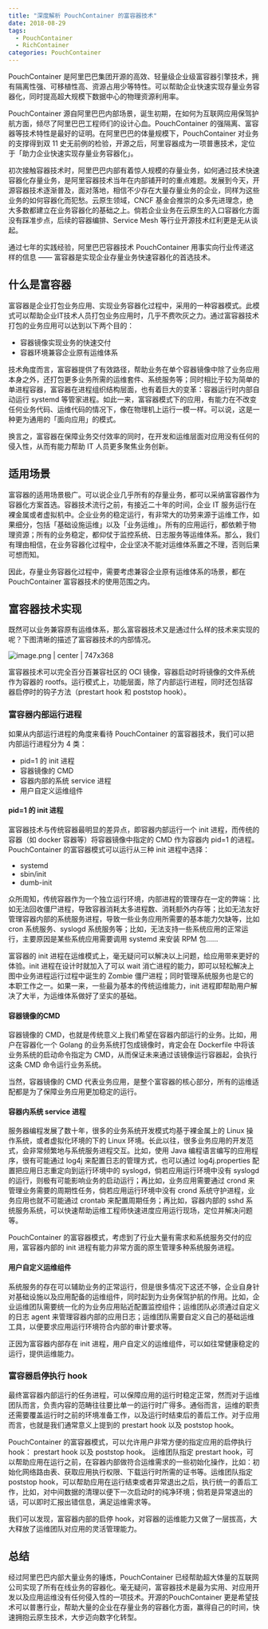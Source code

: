 ```yaml
---
title: "深度解析 PouchContainer 的富容器技术"
date: 2018-08-29
tags: 
  - PouchContainer
  - RichContainer
categories: PouchContainer
---
```


PouchContainer 是阿里巴巴集团开源的高效、轻量级企业级富容器引擎技术，拥有隔离性强、可移植性高、资源占用少等特性。可以帮助企业快速实现存量业务容器化，同时提高超大规模下数据中心的物理资源利用率。

PouchContainer 源自阿里巴巴内部场景，诞生初期，在如何为互联网应用保驾护航方面，倾尽了阿里巴巴工程师们的设计心血。PouchContainer 的强隔离、富容器等技术特性是最好的证明。在阿里巴巴的体量规模下，PouchContainer 对业务的支撑得到双 11 史无前例的检验，开源之后，阿里容器成为一项普惠技术，定位于「助力企业快速实现存量业务容器化」。

<!-- more -->

初次接触容器技术时，阿里巴巴内部有着惊人规模的存量业务，如何通过技术快速容器化存量业务，是阿里容器技术当年在内部铺开时的重点难题。发展到今天，开源容器技术逐渐普及，面对落地，相信不少存在大量存量业务的企业，同样为这些业务的如何容器化而犯愁。云原生领域，CNCF 基金会推崇的众多先进理念，绝大多数都建立在业务容器化的基础之上。倘若企业业务在云原生的入口容器化方面没有踩准步点，后续的容器编排、Service Mesh 等行业开源技术红利更是无从谈起。

通过七年的实践经验，阿里巴巴容器技术 PouchContainer 用事实向行业传递这样的信息 —— 富容器是实现企业存量业务快速容器化的首选技术。

## 什么是富容器

富容器是企业打包业务应用、实现业务容器化过程中，采用的一种容器模式。此模式可以帮助企业IT技术人员打包业务应用时，几乎不费吹灰之力。通过富容器技术打包的业务应用可以达到以下两个目的：

* 容器镜像实现业务的快速交付
* 容器环境兼容企业原有运维体系

技术角度而言，富容器提供了有效路径，帮助业务在单个容器镜像中除了业务应用本身之外，还打包更多业务所需的运维套件、系统服务等；同时相比于较为简单的单进程容器，富容器在进程组织结构层面，也有着巨大的变革：容器运行时内部自动运行 systemd 等管家进程。如此一来，富容器模式下的应用，有能力在不改变任何业务代码、运维代码的情况下，像在物理机上运行一模一样。可以说，这是一种更为通用的「面向应用」的模式。

换言之，富容器在保障业务交付效率的同时，在开发和运维层面对应用没有任何的侵入性，从而有能力帮助 IT 人员更多聚焦业务创新。

## 适用场景

富容器的适用场景极广。可以说企业几乎所有的存量业务，都可以采纳富容器作为容器化方案首选。容器技术流行之前，有接近二十年的时间，企业 IT 服务运行在裸金属或者虚拟机中。企业业务的稳定运行，有非常大的功劳来源于运维工作，如果细分，包括「基础设施运维」以及「业务运维」。所有的应用运行，都依赖于物理资源；所有的业务稳定，都仰仗于监控系统、日志服务等运维体系。那么，我们有理由相信，在业务容器化过程中，企业坚决不能对运维体系置之不理，否则后果可想而知。

因此，存量业务容器化过程中，需要考虑兼容企业原有运维体系的场景，都在 PouchContainer 富容器技术的使用范围之内。

## 富容器技术实现

既然可以业务兼容原有运维体系，那么富容器技术又是通过什么样的技术来实现的呢？下图清晰的描述了富容器技术的内部情况。


![image.png | center | 747x368](https://cdn.yuque.com/lark/0/2018/png/65333/1526059474453-02e322a1-f33f-4de2-a238-26e0501b3106.png "")


富容器技术可以完全百分百兼容社区的 OCI 镜像，容器启动时将镜像的文件系统作为容器的 rootfs。运行模式上，功能层面，除了内部运行进程，同时还包括容器启停时的钩子方法（prestart hook 和 poststop hook）。

### 富容器内部运行进程

如果从内部运行进程的角度来看待 PouchContainer 的富容器技术，我们可以把内部运行进程分为 4 类：

* pid=1 的 init 进程
* 容器镜像的 CMD
* 容器内部的系统 service 进程
* 用户自定义运维组件

#### pid=1 的 init 进程

富容器技术与传统容器最明显的差异点，即容器内部运行一个 init 进程，而传统的容器（如 docker 容器等）将容器镜像中指定的 CMD 作为容器内 pid=1 的进程。PouchContainer 的富容器模式可以运行从三种 init 进程中选择：

* systemd
* sbin/init
* dumb-init

众所周知，传统容器作为一个独立运行环境，内部进程的管理存在一定的弊端：比如无法回收僵尸进程，导致容器消耗太多进程数、消耗额外内存等；比如无法友好管理容器内部的系统服务进程，导致一些业务应用所需要的基本能力欠缺等，比如 cron 系统服务、syslogd 系统服务等；比如，无法支持一些系统应用的正常运行，主要原因是某些系统应用需要调用 systemd 来安装 RPM 包……

富容器的 init 进程在运维模式上，毫无疑问可以解决以上问题，给应用带来更好的体验。init 进程在设计时就加入了可以 wait 消亡进程的能力，即可以轻松解决上图中业务进程运行过程中诞生的 Zombie 僵尸进程；同时管理系统服务也是它的本职工作之一。如果一来，一些最为基本的传统运维能力，init 进程即帮助用户解决了大半，为运维体系做好了坚实的基础。

#### 容器镜像的CMD

容器镜像的 CMD，也就是传统意义上我们希望在容器内部运行的业务。比如，用户在容器化一个 Golang 的业务系统打包成镜像时，肯定会在 Dockerfile 中将该业务系统的启动命令指定为 CMD，从而保证未来通过该镜像运行容器起，会执行这条 CMD 命令运行业务系统。

当然，容器镜像的 CMD 代表业务应用，是整个富容器的核心部分，所有的运维适配都是为了保障业务应用更加稳定的运行。

#### 容器内系统 service 进程

服务器编程发展了数十年，很多的业务系统开发模式均基于裸金属上的 Linux 操作系统，或者虚拟化环境的下的 Linux 环境。长此以往，很多业务应用的开发范式，会非常频繁地与系统服务进程交互。比如，使用 Java 编程语言编写的应用程序，很有可能通过 log4j 来配置日志的管理方式，也可以通过<span data-type="color" style="color:rgb(0, 0, 0)"> </span>log4j.properties 配置把应用日志重定向到运行环境中的 syslogd，倘若应用运行环境中没有 syslogd 的运行，则极有可能影响业务的启动运行；再比如，业务应用需要通过 crond 来管理业务需要的周期性任务，倘若应用运行环境中没有 crond 系统守护进程，业务应用也就不可能通过 crontab 来配置周期任务；再比如，容器内部的 sshd 系统服务系统，可以快速帮助运维工程师快速进度应用运行现场，定位并解决问题等。

PouchContainer 的富容器模式，考虑到了行业大量有需求和系统服务交付的应用，富容器内部的 init 进程有能力非常方面的原生管理多种系统服务进程。

#### 用户自定义运维组件

系统服务的存在可以辅助业务的正常运行，但是很多情况下这还不够，企业自身针对基础设施以及应用配备的运维组件，同时起到为业务保驾护航的作用。比如，企业运维团队需要统一化的为业务应用贴近配置监控组件；运维团队必须通过自定义的日志 agent 来管理容器内部的应用日志；运维团队需要自定义自己的基础运维工具，以便要求应用运行环境符合内部的审计要求等。

正因为富容器内部存在 init 进程，用户自定义的运维组件，可以如往常健康稳定的运行，提供运维能力。

### 富容器启停执行 hook

最终富容器内部运行的任务进程，可以保障应用的运行时稳定正常，然而对于运维团队而言，负责内容的范畴往往要比单一的运行时广得多。通俗而言，运维的职责还需要覆盖运行时之前的环境准备工作，以及运行时结束后的善后工作。对于应用而言，也就是我们通常意义上提到的 prestart hook 以及  poststop hook。

PouchContainer 的富容器模式，可以允许用户非常方便的指定应用的启停执行 hook： prestart hook 以及 poststop hook。 运维团队指定 prestart hook，可以帮助应用在运行之前，在容器内部做符合运维需求的一些初始化操作，比如：初始化网络路由表、获取应用执行权限、下载运行时所需的证书等。运维团队指定 poststop hook，可以帮助应用在运行结束或者异常退出之后，执行统一的善后工作，比如，对中间数据的清理以便下一次启动时的纯净环境；倘若是异常退出的话，可以即时汇报出错信息，满足运维需求等。

我们可以发现，富容器内部的启停 hook，对容器的运维能力又做了一层拔高，大大释放了运维团队对应用的灵活管理能力。

## 总结

经过阿里巴巴内部大量业务的锤炼，PouchContainer 已经帮助超大体量的互联网公司实现了所有在线业务的容器化。毫无疑问，富容器技术是最为实用、对应用开发以及应用运维没有任何侵入性的一项技术。开源的PouchContainer 更是希望技术可以普惠行业，帮助大量的企业在存量业务的容器化方面，赢得自己的时间，快速拥抱云原生技术，大步迈向数字化转型。

